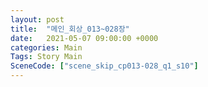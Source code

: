 ```yaml
---
layout: post
title:  "메인_회상_013~028장"
date:   2021-05-07 09:00:00 +0000
categories: Main
Tags: Story Main
SceneCode: ["scene_skip_cp013-028_q1_s10"]
---
```

